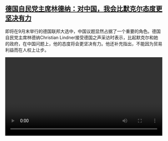 <!--1630667824000-->
[德国自民党主席林德纳：对中国，我会比默克尔态度更坚决有力](https://www.dw.com/zh/%E5%BE%B7%E5%9B%BD%E8%87%AA%E6%B0%91%E5%85%9A%E4%B8%BB%E5%B8%AD%E6%9E%97%E5%BE%B7%E7%BA%B3%EF%BC%9A%E5%AF%B9%E4%B8%AD%E5%9B%BD%EF%BC%8C%E6%88%91%E4%BC%9A%E6%AF%94%E9%BB%98%E5%85%8B%E5%B0%94%E6%80%81%E5%BA%A6%E6%9B%B4%E5%9D%9A%E5%86%B3%E6%9C%89%E5%8A%9B%20/a-59073639)
------

<p>即将在9月末举行的德国联邦大选中，中国议题显然占据了一个重要的角色。德国自民党主席林德纳Christian Lindner接受德国之声采访时表示，比起默克尔和她的政府，在中国问题上，他的态度将会更坚决有力。他还补充指出，不能因为贸易利益而在人权上让步。 </small></p><video src="https://tvdownloaddw-a.akamaihd.net/dwtv_video/flv/vdt_zh/2021/bchi210903_001_c6fc3bchi-lindner_sd_avc.mp4" controls style="width:100%"></video>
